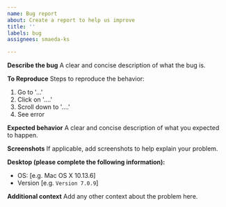 ```yaml
---
name: Bug report
about: Create a report to help us improve
title: ''
labels: bug
assignees: smaeda-ks

---
```


**Describe the bug**
A clear and concise description of what the bug is.

**To Reproduce**
Steps to reproduce the behavior:
1. Go to '...'
2. Click on '....'
3. Scroll down to '....'
4. See error

**Expected behavior**
A clear and concise description of what you expected to happen.

**Screenshots**
If applicable, add screenshots to help explain your problem.

**Desktop (please complete the following information):**
 - OS: [e.g. Mac OS X 10.13.6]
 - Version [e.g. `Version 7.0.9`]

**Additional context**
Add any other context about the problem here.
